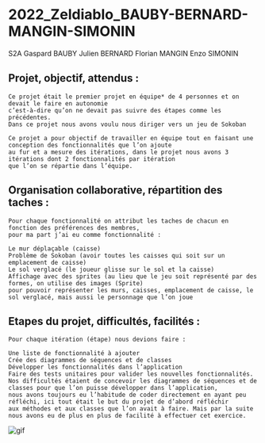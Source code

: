 # 2022_Zeldiablo_BAUBY-BERNARD-MANGIN-SIMONIN
S2A
Gaspard BAUBY
Julien BERNARD
Florian MANGIN
Enzo SIMONIN


## Projet, objectif, attendus :

    Ce projet était le premier projet en équipe* de 4 personnes et on devait le faire en autonomie 
    c’est-à-dire qu’on ne devait pas suivre des étapes comme les précédentes. 
    Dans ce projet nous avons voulu nous diriger vers un jeu de Sokoban

    Ce projet a pour objectif de travailler en équipe tout en faisant une conception des fonctionnalités que l’on ajoute 
    au fur et a mesure des itérations, dans le projet nous avons 3 itérations dont 2 fonctionnalités par itération 
    que l’on se répartie dans l’équipe.

 

## Organisation collaborative, répartition des taches :

    Pour chaque fonctionnalité on attribut les taches de chacun en fonction des préférences des membres, 
    pour ma part j’ai eu comme fonctionnalité :

    Le mur déplaçable (caisse)
    Problème de Sokoban (avoir toutes les caisses qui soit sur un emplacement de caisse)
    Le sol verglacé (le joueur glisse sur le sol et la caisse)
    Affichage avec des sprites (au lieu que le jeu soit représenté par des formes, on utilise des images (Sprite) 
    pour pouvoir représenter les murs, caisses, emplacement de caisse, le sol verglacé, mais aussi le personnage que l’on joue
 

## Etapes du projet, difficultés, facilités :

    Pour chaque itération (étape) nous devions faire :

    Une liste de fonctionnalité à ajouter
    Crée des diagrammes de séquences et de classes
    Développer les fonctionnalités dans l’application
    Faire des tests unitaires pour valider les nouvelles fonctionnalités.
    Nos difficultés étaient de concevoir les diagrammes de séquences et de classes pour que l’on puisse développer dans l’application, 
    nous avons toujours eu l’habitude de coder directement en ayant peu réfléchi, ici tout était le but du projet de d’abord réfléchir 
    aux méthodes et aux classes que l’on avait à faire. Mais par la suite nous avons eu de plus en plus de facilité à effectuer cet exercice.
    
 ![gif](https://i.postimg.cc/Kc9JZn2q/2022-06-12-14-54-45-Trim.gif)
